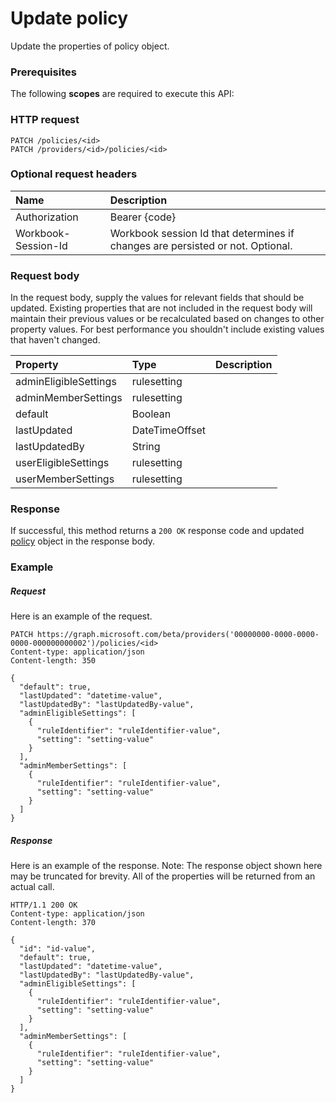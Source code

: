 # Update policy

Update the properties of policy object.
### Prerequisites
The following **scopes** are required to execute this API: 
### HTTP request
<!-- { "blockType": "ignored" } -->
```http
PATCH /policies/<id>
PATCH /providers/<id>/policies/<id>
```
### Optional request headers
| Name       | Description|
|:-----------|:-----------|
| Authorization  | Bearer {code}|
| Workbook-Session-Id  | Workbook session Id that determines if changes are persisted or not. Optional.|

### Request body
In the request body, supply the values for relevant fields that should be updated. Existing properties that are not included in the request body will maintain their previous values or be recalculated based on changes to other property values. For best performance you shouldn't include existing values that haven't changed.

| Property	   | Type	|Description|
|:---------------|:--------|:----------|
|adminEligibleSettings|rulesetting||
|adminMemberSettings|rulesetting||
|default|Boolean||
|lastUpdated|DateTimeOffset||
|lastUpdatedBy|String||
|userEligibleSettings|rulesetting||
|userMemberSettings|rulesetting||

### Response
If successful, this method returns a `200 OK` response code and updated [policy](../resources/policy.md) object in the response body.
### Example
##### Request
Here is an example of the request.
<!-- {
  "blockType": "request",
  "name": "update_policy"
}-->
```http
PATCH https://graph.microsoft.com/beta/providers('00000000-0000-0000-0000-000000000002')/policies/<id>
Content-type: application/json
Content-length: 350

{
  "default": true,
  "lastUpdated": "datetime-value",
  "lastUpdatedBy": "lastUpdatedBy-value",
  "adminEligibleSettings": [
    {
      "ruleIdentifier": "ruleIdentifier-value",
      "setting": "setting-value"
    }
  ],
  "adminMemberSettings": [
    {
      "ruleIdentifier": "ruleIdentifier-value",
      "setting": "setting-value"
    }
  ]
}
```
##### Response
Here is an example of the response. Note: The response object shown here may be truncated for brevity. All of the properties will be returned from an actual call.
<!-- {
  "blockType": "response",
  "truncated": true,
  "@odata.type": "microsoft.graph.policy"
} -->
```http
HTTP/1.1 200 OK
Content-type: application/json
Content-length: 370

{
  "id": "id-value",
  "default": true,
  "lastUpdated": "datetime-value",
  "lastUpdatedBy": "lastUpdatedBy-value",
  "adminEligibleSettings": [
    {
      "ruleIdentifier": "ruleIdentifier-value",
      "setting": "setting-value"
    }
  ],
  "adminMemberSettings": [
    {
      "ruleIdentifier": "ruleIdentifier-value",
      "setting": "setting-value"
    }
  ]
}
```

<!-- uuid: 8fcb5dbc-d5aa-4681-8e31-b001d5168d79
2015-10-25 14:57:30 UTC -->
<!-- {
  "type": "#page.annotation",
  "description": "Update policy",
  "keywords": "",
  "section": "documentation",
  "tocPath": ""
}-->